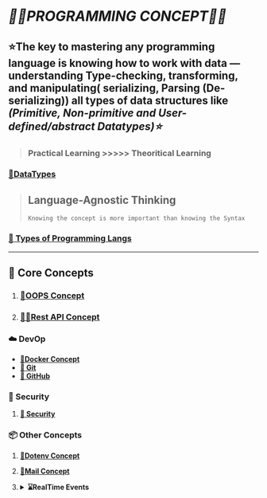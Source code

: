 # **_🧑‍💻PROGRAMMING CONCEPT👩‍💻_**

## ⭐The key to mastering any programming language is knowing how to work with data — understanding Type-checking, transforming, and manipulating( serializing, Parsing (De-serializing)) all types of data structures like **_(Primitive, Non-primitive and User-defined/abstract Datatypes)⭐_**

> ### **Practical Learning >>>>> Theoritical Learning**

### **[🔗DataTypes](./⭐programming-langs/datatypes.md)**

> ## **Language-Agnostic Thinking**
>
> ```text
> Knowing the concept is more important than knowing the Syntax
> ```

### **[🔗 Types of Programming Langs](./⭐programming-langs/typesofprogramminglangs.md)**

---

## 🚀 Core Concepts

1. ### **[🔗OOPS Concept](./⭐programming-langs/oops.md)**

2. ### **[🔗🌐Rest API Concept](./rest%20api/restapi.md)**

### **☁️ DevOp**

- **[🔗Docker Concept](./DevOp/docker/docker.md)**
- **[🔗 Git](./git/git.md)**
- **[🔗 GitHub](./github/github.md)**

### **🔐 Security**

1. **[🔗 Security](./security/security.md)**

### **📦 Other Concepts**

1. **[🔗Dotenv Concept](./Other-Concepts/dotenv/dotenvconcepts.md)**
2. **[🔗Mail Concept](./Other-Concepts/mail/mail.md)**
3. <details>
   <summary><b>⌛RealTime Events</b></summary>

   - **[🔗SSE](./Other-Concepts/realTimeEvents/sse.md)**
   - **[🔗WebSocket](./Other-Concepts/realTimeEvents/websocket.md)**

   </details>
